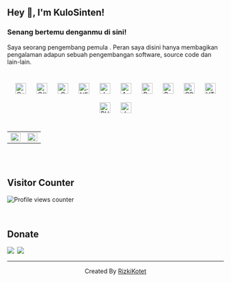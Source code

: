 ## Hey 👋, I'm KuloSinten!  

### Senang bertemu denganmu di sini!  
Saya seorang pengembang pemula . Peran saya disini hanya membagikan pengalaman adapun sebuah pengembangan software, source code dan lain-lain.   
  

<br/>  

<div align="center">  
<img style="margin: 10px" src="https://profilinator.rishav.dev/skills-assets/cplusplus-original.svg" alt="C++" height="25" />  
<img style="margin: 10px" src="https://profilinator.rishav.dev/skills-assets/csharp-original.svg" alt="C#" height="25" />  
<img style="margin: 10px" src="https://profilinator.rishav.dev/skills-assets/c-original.svg" alt="C" height="25" />  
<img style="margin: 10px" src="https://profilinator.rishav.dev/skills-assets/dot-net-original-wordmark.svg" alt=".NET" height="25" />  
<img style="margin: 10px" src="https://profilinator.rishav.dev/skills-assets/java-original-wordmark.svg" alt="Java" height="25" />  
<img style="margin: 10px" src="https://profilinator.rishav.dev/skills-assets/android-original-wordmark.svg" alt="Android" height="25" />  
<img style="margin: 10px" src="https://profilinator.rishav.dev/skills-assets/raspberrypi.png" alt="Raspberry Pi" height="25" />  
<img style="margin: 10px" src="https://profilinator.rishav.dev/skills-assets/bootstrap-plain.svg" alt="Bootstrap" height="25" />  
<img style="margin: 10px" src="https://profilinator.rishav.dev/skills-assets/css3-original-wordmark.svg" alt="CSS3" height="25" />  
<img style="margin: 10px" src="https://profilinator.rishav.dev/skills-assets/html5-original-wordmark.svg" alt="HTML5" height="25" />  
<img style="margin: 10px" src="https://profilinator.rishav.dev/skills-assets/php-original.svg" alt="PHP" height="25" />  
<img style="margin: 10px" src="https://profilinator.rishav.dev/skills-assets/javascript-original.svg" alt="JavaScript" height="25" />  
</div>  

<br/>  

<table><tr><td valign="top" width="50%">

<img src="https://github-readme-stats.vercel.app/api?username=rizkisquadpants&show_icons=true&count_private=true&hide_border=true" align="left" style="width: 100%" />

</td><td valign="top" width="50%">

<img src="https://github-readme-stats.vercel.app/api/top-langs/?username=rizkisquadpants&hide_border=true&layout=compact" align="left" style="width: 100%" />

</td></tr></table>  

<br/>  

  

<br/>  


## Visitor Counter  
![Profile views counter](https://komarev.com/ghpvc/?username=rizkisquadpants&&style=flat-square)  
  

<br/>  


## Donate  
<div>
            <a href="https://paypal.me/rizkidhc" target="_blank" style="display: inline-block;">
                <img
                    src="https://img.shields.io/badge/Donate-PayPal-blue.svg?style=flat-square" 
                    align="left"
                />
            </a>
            <a href="https://sociabuzz.com/rizkikotet/tribe" target="_blank" style="display: inline-block;">
                <img
                    src="https://img.shields.io/badge/Donate-SocialBuzz-brightgreen" 
                    align="left"
                />
            </a>
<br />

----
<div align="center">Created By <a href="https://facebook.com/rizkikotet22/" target="_blank">RizkiKotet</a></div>
